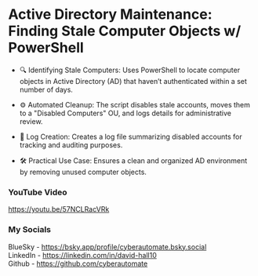 # Active Directory Maintenance: Finding Stale Computer Objects w/ PowerShell

- 🔍 Identifying Stale Computers: Uses PowerShell to locate computer objects in Active Directory (AD) that haven’t authenticated within a set number of days.

- ⚙️ Automated Cleanup: The script disables stale accounts, moves them to a "Disabled Computers" OU, and logs details for administrative review.

- 📄 Log Creation: Creates a log file summarizing disabled accounts for tracking and auditing purposes.

- 🛠️ Practical Use Case: Ensures a clean and organized AD environment by removing unused computer objects.

### YouTube Video ###
https://youtu.be/57NCLRacVRk

### My Socials ###
BlueSky - https://bsky.app/profile/cyberautomate.bsky.social<br/>
LinkedIn - https://linkedin.com/in/david-hall10 <br/>
Github - https://github.com/cyberautomate